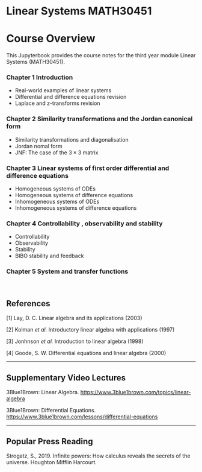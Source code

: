 <!-- #region -->
# Linear Systems MATH30451

# Course Overview

This Jupyterbook provides the course notes for the third year module Linear Systems (MATH30451).

### Chapter 1 Introduction
   - Real-world examples of linear systems
   - Differential and difference equations revision 
   - Laplace and z-transforms revision

### Chapter 2 Similarity transformations and the Jordan canonical form
   - Similarity transformations and diagonalisation
   - Jordan nomal form
   - JNF: The case of the $3 \times 3$ matrix

### Chapter 3 Linear systems of first order differential and difference equations
   - Homogeneous systems of ODEs
   - Homogeneous systems of difference equations     
   - Inhomogeneous systems of ODEs
   - Inhomogeneous systems of difference equations  

### Chapter 4 Controllability , observability and stability
   - Controllability
   - Observability
   - Stability
   - BIBO stability and feedback

### Chapter 5 System and transfer functions

<br>

## References
[1] Lay, D. C. Linear algebra and its applications (2003)

[2] Kolman *et al.* Introductory linear algebra with applications (1997)

[3] Jonhnson *et al.* Introduction to linear algebra (1998)

[4] Goode, S. W. Differential equations and linear algebra (2000) 


------
## Supplementary Video Lectures
3Blue1Brown: Linear Algebra. https://www.3blue1brown.com/topics/linear-algebra

3Blue1Brown: Differential Equations. https://www.3blue1brown.com/lessons/differential-equations

------
## Popular Press Reading
Strogatz, S., 2019. Infinite powers: How calculus reveals the secrets of the universe. Houghton Mifflin Harcourt.


<!-- #endregion -->
